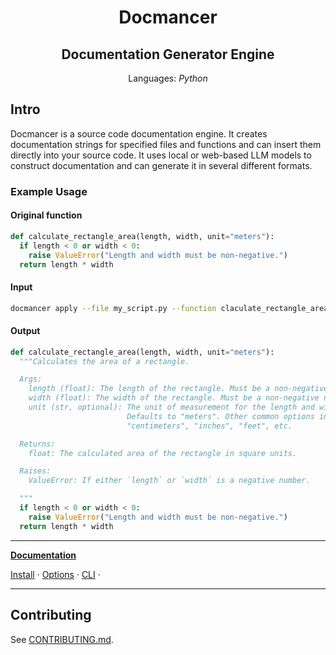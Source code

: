 <h1 align="center">Docmancer</h1><h2 align="center"> Documentation Generator Engine</h2>

<p align="center">
Languages:
  <em>
    Python
  </em>
</p>

## Intro

Docmancer is a source code documentation engine. It creates documentation strings for specified files and functions and can insert them directly into your source code. It uses local or web-based LLM models to construct documentation and can generate it in several different formats.

### Example Usage

#### Original function

```py
def calculate_rectangle_area(length, width, unit="meters"):
  if length < 0 or width < 0:
    raise ValueError("Length and width must be non-negative.")
  return length * width
```

#### Input

```bash
docmancer apply --file my_script.py --function claculate_rectangle_area --style "PEP" --Force True
```

#### Output

```py
def calculate_rectangle_area(length, width, unit="meters"):
  """Calculates the area of a rectangle.

  Args:
    length (float): The length of the rectangle. Must be a non-negative number.
    width (float): The width of the rectangle. Must be a non-negative number.
    unit (str, optional): The unit of measurement for the length and width.
                          Defaults to "meters". Other common options include
                          "centimeters", "inches", "feet", etc.

  Returns:
    float: The calculated area of the rectangle in square units.

  Raises:
    ValueError: If either `length` or `width` is a negative number.

  """
  if length < 0 or width < 0:
    raise ValueError("Length and width must be non-negative.")
  return length * width
```

---

**[Documentation](docs/)**

[Install](docs/install) ·
[Options](docs/options) ·
[CLI](docs/cli) ·

---

## Contributing

See [CONTRIBUTING.md](CONTRIBUTING.md).
